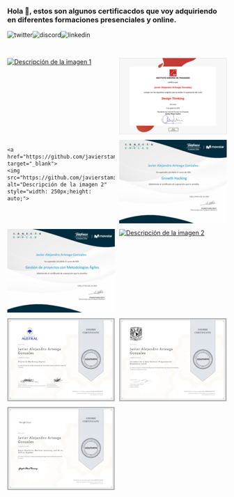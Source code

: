 ### Hola 👋, estos son algunos certificacdos que voy adquiriendo en diferentes formaciones presenciales y online.
<p>
<a href="https://twitter.com/Javier_Argo" target="_blank">
   <img align="left" alt="twitter" src="https://img.shields.io/badge/Twitter-1DA1F2?style=for-the-badge&logo=twitter&logoColor=white" />
</a>&nbsp;&nbsp;

<a href="https://discordapp.com/users/JavierArgo#5553" target="_blank">
   <img align="left" alt="discord" src="https://img.shields.io/badge/Discord-7289DA?style=for-the-badge&logo=discord&logoColor=white" />
</a>&nbsp;&nbsp;

<a href="https://www.linkedin.com/in/javierargo/" target="_blank">
   <img align="left" alt="linkedin" src="https://img.shields.io/badge/LinkedIn-0077B5?style=for-the-badge&logo=linkedin&logoColor=white" />
</a>
<p/>

<br/>

<div class="gallery-certificados-javier-arteaga" style="display: grid;
    grid-template-columns: repeat(auto-fit, minmax(200px, 1fr));
    grid-gap: 10px;">
   
  <a href="https://github.com/javierstamina/scrum/blob/master/SPFC%20Certiprof%202023.pdf" target="_blank">
    <img src="https://github.com/javierstamina/Certificados/blob/master/img/Compra%20program%C3%A1tica%20de%20medios%20Publicidad%20online%20en%20tiempo%20real.jpg" alt="Descripción de la imagen 1" style="width: 250px;
    height: auto;">
  </a>
   
  <a href="https://github.com/javierstamina/Certificados/blob/master/Design%20Thinking.pdf" target="_blank">
    <img src="https://github.com/javierstamina/Certificados/blob/master/img/Design%20Thinking.jpg" alt="Descripción de la imagen 2" style="width: 250px;
    height: auto;">
  </a>
   
    <a href="https://github.com/javierstamina/Certificados/blob/master/Estrategia%20de%20Redes%20Sociales.pdf" target="_blank">
    <img src="https://github.com/javierstamina/Certificados/blob/master/img/Estrategia%20de%20Redes%20Sociales.jpg" alt="Descripción de la imagen 2" style="width: 250px;height: auto;">
   </a>
   
   <a href="https://github.com/javierstamina/Certificados/blob/master/FT%20PE%20-%20Growth%20Hacking.pdf" target="_blank">
    <img src="https://github.com/javierstamina/Certificados/blob/master/img/FT%20PE%20-%20Growth%20Hacking.jpg" alt="Descripción de la imagen 2" style="width: 250px;
    height: auto;">
  </a>
   
   <a href="https://github.com/javierstamina/Certificados/blob/master/FT%20PE%20Gesti%C3%B3n%20de%20proyectos%20con%20Metodolog%C3%ADas%20%C3%81giles.pdf" target="_blank">
    <img src="https://github.com/javierstamina/Certificados/blob/master/img/FT%20PE%20Gesti%C3%B3n%20de%20proyectos%20con%20Metodolog%C3%ADas%20%C3%81giles.jpg" alt="Descripción de la imagen 2" style="width: 250px;
    height: auto;">
  </a>
   
   <a href="https://github.com/javierstamina/Certificados/blob/master/Gesti%C3%B3n%20de%20proyectos%20-%20Lean.pdf" target="_blank">
    <img src="https://github.com/javierstamina/Certificados/blob/master/img/Gesti%C3%B3n%20de%20proyectos%20-%20Lean.jpg" alt="Descripción de la imagen 2" style="width: 250px;
    height: auto;">
  </a>
   
   <a href="https://github.com/javierstamina/Certificados/blob/master/Pilares%20del%20Marketing%20Digital.pdf" target="_blank">
    <img src="https://github.com/javierstamina/Certificados/blob/master/img/Pilares%20del%20Marketing%20Digital.jpg" alt="Descripción de la imagen 2" style="width: 250px;
    height: auto;">
  </a>
   
   <a href="https://github.com/javierstamina/Certificados/blob/master/Programaci%C3%B3n%20Estad%C3%ADstica%20con%20R.pdf" target="_blank">
    <img src="https://github.com/javierstamina/Certificados/blob/master/img/Programaci%C3%B3n%20Estad%C3%ADstica%20con%20R.jpg" alt="Descripción de la imagen 2" style="width: 250px;
    height: auto;">
  </a>
   
   <a href="https://github.com/javierstamina/Certificados/blob/master/Smart%20Analytics%2C%20Machine%20Learning%2C%20and%20AI%20on%20GCP.pdf" target="_blank">
    <img src="https://github.com/javierstamina/Certificados/blob/master/img/Smart%20Analytics%2C%20Machine%20Learning%2C%20and%20AI%20on%20GCP.jpg" alt="Descripción de la imagen 2" style="width: 250px;
    height: auto;">
  </a>
   
  

  <!-- Agrega más imágenes aquí -->
</div>
